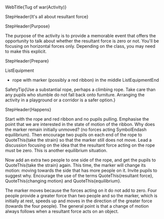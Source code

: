 WebTitle{Tug of war(Activity)}

StepHeader{It's all about resultant force}

StepHeader{Purpose}

The purpose of the activity is to provide a memorable event that offers the opportunity to talk about whether the resultant force is zero or not. You'll be focusing on horizontal forces only. Depending on the class, you may need to make this explicit.

StepHeader{Prepare} 

ListEquipment
- rope with marker (possibly a red ribbon) in the middle
ListEquipmentEnd

SafetyTip{Use a substantial rope, perhaps a climbing rope. Take care than any pupils who stumble do not fall back onto furniture. Arranging the activity in a playground or a corridor is a safer option.}

StepHeader{Happens}

Start with the rope and red ribbon and no pupils pulling. Emphasise the point that we are interested in the state of motion of the ribbon. Why does the marker remain initially unmoved? (no forces acting SymbolEndash equilibrium). Then encourage two pupils on each end of the rope to QuoteThis{take the strain} so that the marker still does not move. Lead a discussion focusing on the idea that the resultant force acting on the rope must be zero. This is another equilibrium situation.

Now add an extra two people to one side of the rope, and get the pupils to QuoteThis{take the strain} again. This time, the marker will change its motion: moving towards the side that has more people on it. Invite pupils to suggest why. Encourage the use of the terms QuoteThis{resultant force}, QuoteThis{changing motion} and QuoteThis{equilibrium}.

The marker moves because the forces acting on it do not add to zero. Four people provide a greater force than two people and so the marker, which is initially at rest, speeds up and moves in the direction of the greater force (towards the four people). The general point is that a change of motion always follows when a resultant force acts on an object.

